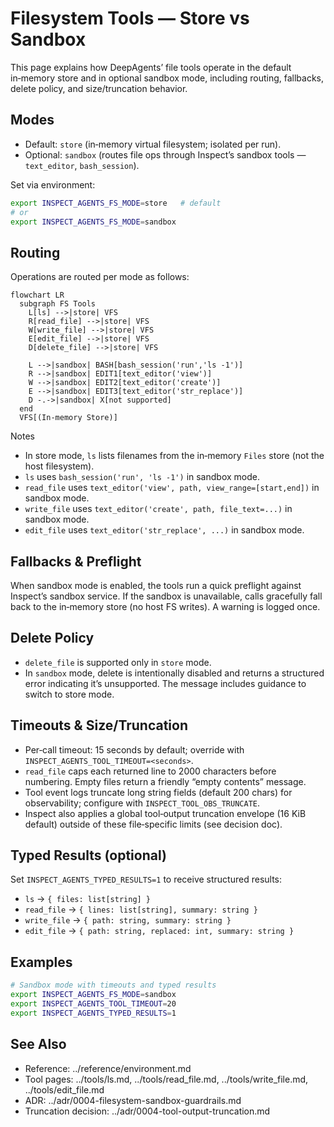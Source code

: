 # Filesystem Tools — Store vs Sandbox

This page explains how DeepAgents’ file tools operate in the default in‑memory store and in optional sandbox mode, including routing, fallbacks, delete policy, and size/truncation behavior.

## Modes
- Default: `store` (in‑memory virtual filesystem; isolated per run).
- Optional: `sandbox` (routes file ops through Inspect’s sandbox tools — `text_editor`, `bash_session`).

Set via environment:
```bash
export INSPECT_AGENTS_FS_MODE=store   # default
# or
export INSPECT_AGENTS_FS_MODE=sandbox
```

## Routing
Operations are routed per mode as follows:

```mermaid
flowchart LR
  subgraph FS Tools
    L[ls] -->|store| VFS
    R[read_file] -->|store| VFS
    W[write_file] -->|store| VFS
    E[edit_file] -->|store| VFS
    D[delete_file] -->|store| VFS

    L -->|sandbox| BASH[bash_session('run','ls -1')]
    R -->|sandbox| EDIT1[text_editor('view')]
    W -->|sandbox| EDIT2[text_editor('create')]
    E -->|sandbox| EDIT3[text_editor('str_replace')]
    D -.->|sandbox| X[not supported]
  end
  VFS[(In‑memory Store)]
```

Notes
- In store mode, `ls` lists filenames from the in‑memory `Files` store (not the host filesystem).
- `ls` uses `bash_session('run', 'ls -1')` in sandbox mode.
- `read_file` uses `text_editor('view', path, view_range=[start,end])` in sandbox mode.
- `write_file` uses `text_editor('create', path, file_text=...)` in sandbox mode.
- `edit_file` uses `text_editor('str_replace', ...)` in sandbox mode.

## Fallbacks & Preflight
When sandbox mode is enabled, the tools run a quick preflight against Inspect’s sandbox service. If the sandbox is unavailable, calls gracefully fall back to the in‑memory store (no host FS writes). A warning is logged once.

## Delete Policy
- `delete_file` is supported only in `store` mode.
- In `sandbox` mode, delete is intentionally disabled and returns a structured error indicating it’s unsupported. The message includes guidance to switch to store mode.

## Timeouts & Size/Truncation
- Per‑call timeout: 15 seconds by default; override with `INSPECT_AGENTS_TOOL_TIMEOUT=<seconds>`.
- `read_file` caps each returned line to 2000 characters before numbering. Empty files return a friendly “empty contents” message.
- Tool event logs truncate long string fields (default 200 chars) for observability; configure with `INSPECT_TOOL_OBS_TRUNCATE`.
- Inspect also applies a global tool‑output truncation envelope (16 KiB default) outside of these file‑specific limits (see decision doc).

## Typed Results (optional)
Set `INSPECT_AGENTS_TYPED_RESULTS=1` to receive structured results:
- `ls` → `{ files: list[string] }`
- `read_file` → `{ lines: list[string], summary: string }`
- `write_file` → `{ path: string, summary: string }`
- `edit_file` → `{ path: string, replaced: int, summary: string }`

## Examples
```bash
# Sandbox mode with timeouts and typed results
export INSPECT_AGENTS_FS_MODE=sandbox
export INSPECT_AGENTS_TOOL_TIMEOUT=20
export INSPECT_AGENTS_TYPED_RESULTS=1
```

## See Also
- Reference: ../reference/environment.md
- Tool pages: ../tools/ls.md, ../tools/read_file.md, ../tools/write_file.md, ../tools/edit_file.md
- ADR: ../adr/0004-filesystem-sandbox-guardrails.md
- Truncation decision: ../adr/0004-tool-output-truncation.md

